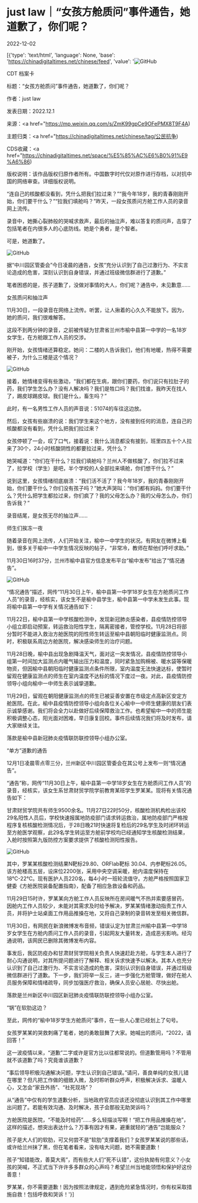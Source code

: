 # just law｜“女孩方舱质问”事件通告，她道歉了，你们呢？

2022-12-02

[{'type': 'text/html', 'language': None, 'base': 'https://chinadigitaltimes.net/chinese/feed', 'value': '![GitHub](https://chinadigitaltimes.net/chinese/files/2022/12/2022120111590621918.jpg)

CDT 档案卡

标题：“女孩方舱质问”事件通告，她道歉了，你们呢？

作者：just law

发表日期：2022.12.1

来源：<a href="https://mp.weixin.qq.com/s/ZmK99gpCe9OFePMX8T9F4A)

主题归类：<a href="https://chinadigitaltimes.net/chinese/tag/公民抗争)

CDS收藏：<a href="https://chinadigitaltimes.net/space/%E5%85%AC%E6%B0%91%E9%A6%86)

版权说明：该作品版权归原作者所有。中国数字时代仅对原作进行存档，以对抗中国的网络审查。详细版权说明。





“连自己的核酸都没看到，凭什么把我们拉过来？”“我今年18岁，我的青春刚刚开始，你们要干什么？”“拉我们填舱吗？”昨天，一段女孩质问方舱工作人员的录音网上流传。

录音中，她撕心裂肺般的哭喊求救声，最后的抽泣声，难以答复的质问声，击穿了包括笔者在内很多人的心底防线。她是个勇者，是个智者。

可是，她道歉了。

![GitHub](https://keep.cdt.media/assets/images/1/b/1bd4a517/17e317ec.jpeg)

据“中川园区管委会”今日凌晨的通告，女孩“充分认识到了自己过激行为、不实言论造成的危害，深刻认识到自身错误，并通过班级微信群进行了道歉。”

笔者困惑的是，孩子道歉了，没做对事情的大人，你们呢？通告中，未见歉意……

女孩质问和抽泣声

11月30日，一段录音在网络上流传。听罢，让人揪着的心久久不能放下。因为，她的质问，我们很难解答。

这段不到两分钟的录音，之前被传疑为甘肃省兰州市榆中县第一中学的一名18岁女学生，在方舱跟工作人员的交涉。

刚开始，女孩情绪还算稳定。她问：二楼的人告诉我们，他们有地暖，热得不需要被子，为什么三楼是这个情况？

![GitHub](https://keep.cdt.media/assets/images/1/b/1bd4a517/0e3e1747.jpeg)

接着，她情绪变得有些激动，“我们都在生病，跟你们要药，你们说只有拉肚子的药，我们学生怎么办？没有人解决吗？我们是牲口吗？我们找谁，我昨天在找人了，踢皮球踢皮球。我们是什么，畜生吗？”

此时，有一名男性工作人员的声音说：51074的车往这边放。

然后，女孩有些崩溃的说：我们学生来这个地方，没有接到任何的消息，连自己的核酸都没有看到，凭什么把我们拉过来？

女孩停顿了一会，叹了口气，接着说：我什么消息都没有接到，班里四五十个人拉来了30个，24小时核酸阴性的都要拉过来，凭什么？

她哭喊道：“你们在干什么？拉我们填舱吗？兰州人不做核酸了，你们拉不过来了，拉学校（学生）是吧，半个学校的人全部拉来填舱，你们想干什么？”

说到这里，女孩情绪彻底崩溃：“我们活不活了？我今年18岁，我的青春刚刚开始，你们要干什么？你们没有孩子吗？”她大声哭叫：“你们都有妈妈。你们要干什么？凭什么把学生都拉过来，你们疯了？我的父母怎么办？我的父母怎么办，你们告诉我？”

录音结尾，是女孩无尽的抽泣声……

师生们挨冻一夜

随着录音在网上流传，人们开始关注，榆中一中学生的状况。有网友在微博上看到，很多关于榆中一中学生情况反映的帖子，“非常冷，教师在帮他们呼吁求助。”

11月30日16时37分，兰州市榆中县官方信息发布平台“榆中发布”给出了“情况通告”。

![GitHub](https://keep.cdt.media/assets/images/1/b/1bd4a517/8e57f8bd.jpeg)

“情况通告”描述，网传“11月30日上午，榆中县第一中学18岁女生在方舱质问工作人员”的录音，经核实，该女生不是榆中县学生，榆中县第一中学未发生此事。现将榆中县第一中学有关情况通告如下：

11月22日，榆中县第一中学核酸检测中，发现新冠肺炎感染者，县疫情防控领导小组立即启动预案，转运救治阳性学生，隔离密接者，管控学校。11月28日将部分暂时不能进入救治方舱医院的阳性师生转运至榆中县朝阳临时健康监测点。同时，积极联系周边方舱医院，解决感染师生的治疗问题。

11月28日晚，榆中县出现急剧降温天气，面对这一突发情况，县疫情防控领导小组第一时间加大监测点内暖气输出压力和温度，同时紧急加购棉被、暖水袋等保暖物资，但因榆中县朝阳临时健康监测点条件所限，室内温度无法快速达标，使暂时留观在健康监测点的师生在室内温度不达标的情况下度过一夜。对此，县疫情防控领导小组向榆中一中师生表示诚挚道歉。

11月29日，留观在朝阳健康监测点的师生已被妥善安置在市级定点高新区安定方舱医院。在此，榆中县疫情防控领导小组向各位关心榆中一中师生健康的朋友们表示诚挚感谢。我们将会全力以赴做好后续保障救治工作。也希望榆中一中的师生能积极调整心态，阳光面对困难，早日康复回校。事件后续情况我们将及时发布，请大家继续关注。

落款是榆中县新冠肺炎疫情联防联控领导小组办公室。

“单方”道歉的通告

12月1日凌晨零点零三分，兰州新区中川园区管委会在其公号上发布一则“情况通告”。

“通告”称，网传“11月30日上午，榆中县第一中学18岁女生在方舱质问工作人员”的录音，经核实，该女生系甘肃财贸学院学前教育某班学生罗某某。现将有关情况通告如下：

甘肃财贸学院共有师生9500余名。11月27日22时50分，核酸检测机构检出该校29名阳性人员后，学校快速报属地防疫部门请求转运救治，属地防疫部门严格按程序复核核酸检测情况后，于28日晚21时快速将复检后的29名学生及时闭环转运至方舱医学观察，此29名学生转运至方舱前学校均已经通知学生核酸检测结果，入舱时按照第九版防控方案要求提供了核酸检测阳性报告。

![GitHub](https://keep.cdt.media/assets/images/1/b/1bd4a517/e7f43094.jpeg)

其中，罗某某核酸检测结果N靶标29.80、ORFlab靶标 30.04、内参靶标26.05。该方舱楼高五层，设床位2200张，采用中央空调采暖，舱内温度保持在18℃-22℃。现有医护人员220名，每4小时一班轮流值守。方舱严格按照国家卫健委《方舱医院装备配置指南》，配备了相应急救设备和药品。

11月29日15时许，罗某某向方舱工作人员反映所在房间暖气不热并索要感冒药，因舱内工作人员较少，未能对其需求及时给予解决，罗某某情绪激动指责工作人员，并将护士站桌面工作用品推搡在地，又将自己录制的录音转发至相关微信群。

11月30日，有网民在新浪微博发布音频，错误认定为甘肃兰州榆中县第一中学18岁女学生在方舱内质问工作人员的录音，引起网友大量转发，造成恶劣影响。经沟通说明，该网民已删除其微博发布内容。

事发后，我区防疫办和甘肃财贸学院相关负责人快速赶赴方舱，与学生本人进行了耐心沟通说明，对其所提问题进行了解释、相关诉求快速予以解决。其本人也充分认识到了自己过激行为、不实言论造成的危害，深刻认识到自身错误，并通过班级微信群进行了道歉。下一步，我们将举一反三，进一步强化方舱管理，做好在舱人员服务保障和情绪疏导，同步加强医疗救治，确保人员安心居舱、尽快出舱。

落款是兰州新区中川园区新冠肺炎疫情联防联控领导小组办公室。

“锅”在软肋这边？

至此，网传的“榆中18岁学生方舱质问”事件，在一些人心里已经划上了句号。

女孩罗某某的哭救刺痛了笔者，她的勇敢鼓舞了大家。她喊出的质问，“2022，请回答！”

这一波疫情以来，“道歉”二字或许是官方比以往都常说的。但道歉管用吗？不管用就不该道歉了吗？究竟谁该道歉？

“事后领导积极沟通解决问题，学生认识到自己错误。”请问，善良单纯的女孩儿错在哪里？但凡把工作做的细致入微，及时聆听群众呼声，积极解决诉求、温暖人心，又怎会“家丑外扬”、“社死现场”？

从“通告”中仅有的学生道歉分析，当地政府官员应该还没彻底认识到其工作中哪里出问题了。若能有效沟通、及时解决，孩子会那般无助哭诉吗？

方舱医院是医院，“不能及时给药”……多么轻描淡写啊！“把工作用品推搡在地”，这样的描述，想突出表达什么？万事有因才有果，避重就轻的“通告”岂能服众？

孩子是大人们的软肋，可又何尝不是“软肋”支撑着我们？女孩罗某某说的那些话，或许给兰州抹了黑，但在笔者看来，没有啥大问题，她不需要道歉！

孩子“知错能改，善莫大焉”，而有些大人们“死不认错”，这份执拗有何意义？小女孩的哭喊，不正式当下许许多多群众的心声吗？希望兰州当地能领悟和保护好这份善意！

罗某某，你不需要道歉！因为按照法律规定，遇到危险紧急情况时，你有权采取措施自救！包括呼救和哭诉！'}]